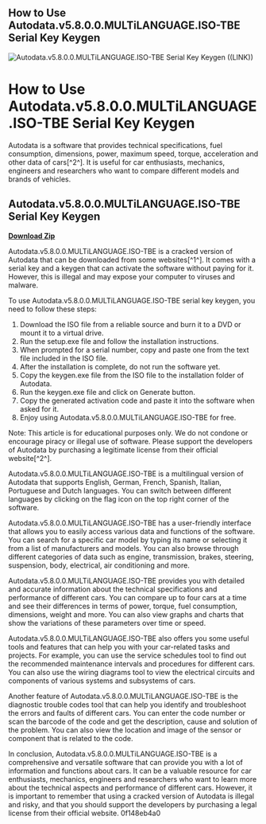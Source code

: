 ## How to Use Autodata.v5.8.0.0.MULTiLANGUAGE.ISO-TBE Serial Key Keygen

 
![Autodata.v5.8.0.0.MULTiLANGUAGE.ISO-TBE Serial Key Keygen ((LINK))](https://image.jimcdn.com/app/cms/image/transf/dimension=2000x1500:format=jpg/path/s293701a60246793d/backgroundarea/i034037b0b0e2329e/version/1453984952/image.jpg)

 
# How to Use Autodata.v5.8.0.0.MULTiLANGUAGE.ISO-TBE Serial Key Keygen
 
Autodata is a software that provides technical specifications, fuel consumption, dimensions, power, maximum speed, torque, acceleration and other data of cars[^2^]. It is useful for car enthusiasts, mechanics, engineers and researchers who want to compare different models and brands of vehicles.
 
## Autodata.v5.8.0.0.MULTiLANGUAGE.ISO-TBE Serial Key Keygen


[**Download Zip**](https://www.google.com/url?q=https%3A%2F%2Fbytlly.com%2F2tLljF&sa=D&sntz=1&usg=AOvVaw3WI6wXozMgReKAx-FKqWwU)

 
Autodata.v5.8.0.0.MULTiLANGUAGE.ISO-TBE is a cracked version of Autodata that can be downloaded from some websites[^1^]. It comes with a serial key and a keygen that can activate the software without paying for it. However, this is illegal and may expose your computer to viruses and malware.
 
To use Autodata.v5.8.0.0.MULTiLANGUAGE.ISO-TBE serial key keygen, you need to follow these steps:
 
1. Download the ISO file from a reliable source and burn it to a DVD or mount it to a virtual drive.
2. Run the setup.exe file and follow the installation instructions.
3. When prompted for a serial number, copy and paste one from the text file included in the ISO file.
4. After the installation is complete, do not run the software yet.
5. Copy the keygen.exe file from the ISO file to the installation folder of Autodata.
6. Run the keygen.exe file and click on Generate button.
7. Copy the generated activation code and paste it into the software when asked for it.
8. Enjoy using Autodata.v5.8.0.0.MULTiLANGUAGE.ISO-TBE for free.

Note: This article is for educational purposes only. We do not condone or encourage piracy or illegal use of software. Please support the developers of Autodata by purchasing a legitimate license from their official website[^2^].

Autodata.v5.8.0.0.MULTiLANGUAGE.ISO-TBE is a multilingual version of Autodata that supports English, German, French, Spanish, Italian, Portuguese and Dutch languages. You can switch between different languages by clicking on the flag icon on the top right corner of the software.
 
Autodata.v5.8.0.0.MULTiLANGUAGE.ISO-TBE has a user-friendly interface that allows you to easily access various data and functions of the software. You can search for a specific car model by typing its name or selecting it from a list of manufacturers and models. You can also browse through different categories of data such as engine, transmission, brakes, steering, suspension, body, electrical, air conditioning and more.
 
Autodata.v5.8.0.0.MULTiLANGUAGE.ISO-TBE provides you with detailed and accurate information about the technical specifications and performance of different cars. You can compare up to four cars at a time and see their differences in terms of power, torque, fuel consumption, dimensions, weight and more. You can also view graphs and charts that show the variations of these parameters over time or speed.

Autodata.v5.8.0.0.MULTiLANGUAGE.ISO-TBE also offers you some useful tools and features that can help you with your car-related tasks and projects. For example, you can use the service schedules tool to find out the recommended maintenance intervals and procedures for different cars. You can also use the wiring diagrams tool to view the electrical circuits and components of various systems and subsystems of cars.
 
Another feature of Autodata.v5.8.0.0.MULTiLANGUAGE.ISO-TBE is the diagnostic trouble codes tool that can help you identify and troubleshoot the errors and faults of different cars. You can enter the code number or scan the barcode of the code and get the description, cause and solution of the problem. You can also view the location and image of the sensor or component that is related to the code.
 
In conclusion, Autodata.v5.8.0.0.MULTiLANGUAGE.ISO-TBE is a comprehensive and versatile software that can provide you with a lot of information and functions about cars. It can be a valuable resource for car enthusiasts, mechanics, engineers and researchers who want to learn more about the technical aspects and performance of different cars. However, it is important to remember that using a cracked version of Autodata is illegal and risky, and that you should support the developers by purchasing a legal license from their official website.
 0f148eb4a0
